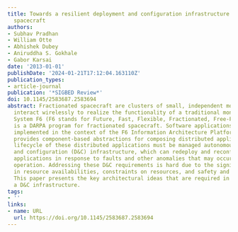 ```yaml
---
title: Towards a resilient deployment and configuration infrastructure for fractionated
  spacecraft
authors:
- Subhav Pradhan
- William Otte
- Abhishek Dubey
- Aniruddha S. Gokhale
- Gabor Karsai
date: '2013-01-01'
publishDate: '2024-01-21T17:12:04.163110Z'
publication_types:
- article-journal
publication: '*SIGBED Review*'
doi: 10.1145/2583687.2583694
abstract: Fractionated spacecraft are clusters of small, independent modules that
  interact wirelessly to realize the functionality of a traditional monolithic spacecraft.
  System F6 (F6 stands for Future, Fast, Flexible, Fractionated, Free-Flying spacecraft)
  is a DARPA program for fractionated spacecraft. Software applications in F6 are
  implemented in the context of the F6 Information Architecture Platform (IAP), which
  provides component-based abstractions for composing distributed applications. The
  lifecycle of these distributed applications must be managed autonomously by a deployment
  and configuration (D&C) infrastructure, which can redeploy and reconfigure the running
  applications in response to faults and other anomalies that may occur during system
  operation. Addressing these D&C requirements is hard due to the significant fluctuation
  in resource availabilities, constraints on resources, and safety and security concerns.
  This paper presents the key architectural ideas that are required in realizing such
  a D&C infrastructure.
tags:
- ''
links:
- name: URL
  url: https://doi.org/10.1145/2583687.2583694
---
```

